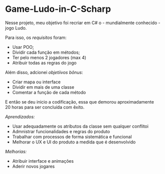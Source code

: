 # Game-Ludo-in-C-Scharp
Nesse projeto, meu objetivo foi recriar em C# o - mundialmente conhecido - jogo Ludo. 

Para isso, os _requisitos_ foram:
- Usar POO;
- Dividir cada função em métodos;
- Ter pelo menos 2 jogadores (max 4)
- Atribuir todas as regras do jogo

Além disso, adcionei _objetiivos bônus_:
- Criar mapa ou interface
- Dividir em mais de uma classe
- Comentar a função de cada método

E então se deu inicio a codificação, essa que demorou aproximadamente 20 horas para ser concluída com êxito.

*Aprendizados:*
- Usar adequadamente os atributos da classe sem qualquer conflitoi
- Admnistrar funcionalidades e regras do produto
- Trabalhar com processos de forma sistemática e funcional
- Melhorar o UX e UI do produto a medida que é desenvolvido

*Melhorias:*
- Atribuir interface e animações
- Aderir novos jogares
